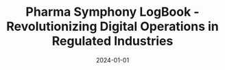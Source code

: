---
title: Pharma Symphony LogBook - Revolutionizing Digital Operations in Regulated Industries
description: The comprehensive solution for digitizing and optimizing operations in regulated environments, from creating master recipes to holistic process management on a single platform.
date: 2024-01-01
url: https://www.wonderware.es/sector-pharma/pharma-symphony/
ogImagePath: /images/projects/logbook/coverlogbook.png
---